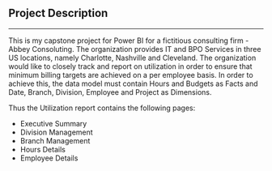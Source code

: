 ## Project Description
---
This is my capstone project for Power BI for a fictitious consulting firm - Abbey Consoluting. The organization provides IT and BPO Services in three US locations, namely Charlotte, Nashville and Cleveland. The organization would like to closely track and report on utilization in order to ensure that minimum billing targets are achieved on a per employee basis. In order to achieve this, the data model must contain Hours and Budgets as Facts and Date, Branch, Division, Employee and Project as Dimensions.

Thus the Utilization report contains the following pages:
- Executive Summary
- Division Management
- Branch Management
- Hours Details
- Employee Details  
